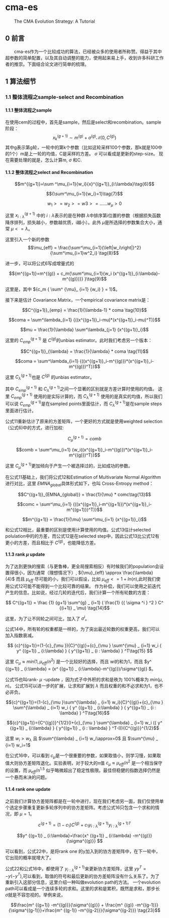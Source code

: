 # cma-es
  
  &emsp;&emsp;The CMA Evolution Strategy: A Tutorial
  
## 0 前言
  
  &emsp;&emsp;cma-es作为一个比较成功的算法，已经被众多的使用者所称赞。得益于其中超参数的简单配置，以及其自动调整的能力，使用起来易上手，收到许多科研工作者的推崇。下面结合论文进行简单的梳理。

## 1 算法细节
  
  ### 1.1 整体流程之sample-select and Recombination 
  #### 1.1.1 整体流程之sample
  
  在使用cem的过程中，首先是sample，然后是select和recombination。sample阶段：
  $${x}^{(g+1)}_{k}\sim {m}^{(g)}+{\sigma }^{(g)}\mathcal{N}(0,{C}^{(g)})$$
  其中g表示第g轮，一轮中的第k个参数（比如这轮采样100个参数，那k就是100中的1个）m是上一轮的均值，C是采样的方差。 $\sigma$ 可以看成是更新的step-size。
  现在需要处理的就是，怎么计算m, $\sigma$ 和C.
  
  #### 1.1.2 整体流程之select and Recombination 
  $$m^{(g+1)}=\sum ^\mu_{i=1}{w_i}{x}^{(g+1)}_{i:\lambda}\tag{6}$$
  
  $${\sum^\mu_{i=1}{w_i}=1}\tag{7}$$
  
  $${w_1>=w_2>=w3>=......w_\mu>0}$$
  
  这里 ${x}^{(g+1)}_{i:\lambda }$ 中的 $i:\lambda$表示的是在种群 $\lambda$中排序第i位置的参数（根据损失函数降序排列，损失越小，参数越优质，i越小）。此外 $\mu$是所选择的参数集合大小，通常 $\mu<=\lambda$。
  
  这里引入一个新的参数 $$\mu_{eff} = \frac{\sum^\mu_{i=1}{\left|w_i\right|}^2} {\sum^\mu_{i=1}w^2_i} \tag{8}$$

  进一步，可以将公式6写成增量式的
  
  $${m^{(g+1)}=m^{(g)} + c_m{\sum^\mu_{i=1}{w_i (x^{(g+1)}_{i:\lambda}-m^{(g)})}} }\tag{9}$$ 
  
  这里是，其中 ${c_m { \sum^ {\mu}_ {i=1} {w_i} } = 1}$。
  
  
  接下来是估计 Covariance Matrix，一个empirical covariance matrix是： 
  
  $$C^{(g+1)}_{emp} =  \frac{1}{\lambda-1} * coma \tag{10}$$
  
  $$coma = \sum^\lambda_{i=1} {((x^{(g+1)}_i-mu)*(x^{(g+1)}_i-mu)^T)}$$
  
  $$mu = \frac{1}{\lambda} \sum^\lambda_{j=1} {x^{(g+1)}_i}$$
  
  这里的 $C^{(g+1)}_{emp}$ 是 $C^{(g)}$的unbias estimator。此时我们考虑另一个版本：
  
  $$C^{(g+1)}_{\lambda} =  \frac{1}{\lambda} * coma \tag{11}$$
  
  $$coma = \sum^\lambda_{i=1} {((x^{(g+1)}_i-m^{(g)})*(x^{(g+1)}_i-m^{(g)})^T)}$$
  
  这里 $C^{(g+1)}_{\lambda}$也是 $C^{(g)}$ 的unbias estimator。
  
  其中 $C^{(g+1)} _ {emp}$ 和 $C^{(g+1)} _ \lambda$之间一个显著的区别就是方差计算时使用的均值。 这里 $C^{(g+1)} _ {emp}$ 使用的是实际计算的，而 $C^{(g+1)} _ {\lambda}$ 使用的是真实的均值，所以我们可以说 $C^{(g+1)} _ {emp}$是在sampled points里面估计，而 $C^{(g+1)} _ {\lambda}$是在sample steps里面进行估计。
  
  公式11重新估计了原来的方差矩阵，一个更好的方式就是使用weighted selection（公式6)中的方式，进行加权:
  
  $$C^{(g+1)}_{\mu} =  comb\tag{12}$$
  
  $$comb = \sum^\mu_{i=1} {w_i((x^{(g+1)}_i-m^{(g)})*(x^{(g+1)}_i-m^{(g)})^T)}$$
  
  这里 $C^{(g+1)} _ {\mu}$更加倾向于产生一个被选择过的，比如成功的参数。
  
  在公式11基础上，我们将公式12和Estimation of Multivariate Normal Algorithm 进行对比，这里 $EMNA _ {global}$具体形式如下，也叫 Cross-Entropy method：
  
  $$C^{(g+1)}_{EMNA_{global}} =  \frac{1}{\mu} * comc\tag{13}$$
  
  $$comc = \sum^\mu_{i=1} {((x^{(g+1)}_i-m^{(g+1)})*(x^{(g+1)}_i-m^{(g+1)})^T)}$$
  
  $$m^{(g+1)} = \frac{1}{\mu} \sum^\mu_{i=1} {x^{(g+1)}_i}$$
  
  和公式12相比，最重要的区别是使用计算使用的均值。公式13估计selected polulation中的的方差，而公式12是在selected step中，因此公式13比公式12有更小的方差，而且相比于 $C^{(g)}$，也能降低方差。
  
  
  #### 1.1.3 rank $\mu$ update 
  
  为了达到更快的搜索（与更鲁棒，更全局搜索相反）有时候我们的population会设置得很小，因为通常（理想情况下）, ${\mu}_{eff} \approx \frac{\lambda} {4}$ 而且  $\mu _ {eff}$ 尽可能的小，我们可以假设，比如 $\mu _ {eff} <= 1+ln(n)$,此时我们使用公式12可能不能得到一个比较可靠的结果。
  作为补偿，我们可以使用之前迭代产生的信息。比如说，经过几轮的迭代后，我们计算一个所有轮数的方差： 
  
  $$ C^{(g+1)} = \frac {1} {g+1} \sum^{g} _ {i=1} ( \frac{1} {{ \sigma ^i } ^2 } C^ {(i+1)} _ \mu) \tag{14}$$
 
 这里，为了让不同轮之间可比，加入了 $\sigma ^i$。
 
 公式14中，所有轮的权重都是一样的，为了突出最近轮数的权重更高，我们可以加入指数衰减。

$$ {c}^{(g+1)}=(1-{c}_{\mu }){C}^{(g)}+{c}_{\mu } \sum^{\mu} _ {i=1} w_i { y^ {(g+1)} _ {i:\lambda} } { y^{(g+1)} _ {i : \lambda} } ^T\tag{15} $$

 这里  $C_\mu \approx min(1,\mu_{eff}/n^2)$ 是一个比较好的选择，而且  $wi$的和为1，而且 $y^ {(g+1)} _ {i:\lambda} = (x^ {(g+1)} _ {i:\lambda}-m^{(g)})/\sigma^{(g)} $。
 
 公式15也叫rank- $\mu$ -update ，因为式子中外积的求和是秩为 100%概率为 $min(\mu,n)$。
 公式15可以进一步的扩展，让求和扩展到 $\lambda$ 而且权重的和不必求和为1，也不必非负。
 
 $${c}^{(g+1)}=(1-{c}_{\mu }\sum^{\lambda} _ {i=1} w_i){C}^{(g)}+{c}_{\mu } \sum^{\lambda} _ {i=1} w_i { y^ {(g+1)} _ {i:\lambda} } { y^{(g+1)} _ {i : \lambda} } ^T\tag{16}$$
 
 $${c}^{(g+1)}={C^{(g)}}^{1/2}(I+{c}_{\mu } \sum^{\lambda} _ {i=1} w_i ({ y^ {(g+1)} _ {i:\lambda} } { y^{(g+1)} _ {i : \lambda} } ^T-I)){C^{(g)}}^{1/2}$$
 
 这里 $w_i > w_\lambda$ 且 $\sum^{\lambda} _ {i=1} w_i\approx=0$  且 $\sum^{\mu} _ {i=1} w_i=1$
 
 在公式16中，可以看到 $c _ \mu$是一个很重要的参数，如果取值小，则学习慢，如果取值大则协方差矩阵退化。实验表明，对于较大的n值 $c _ \mu \approx \mu _ {eff} / n^2$ 是一个相当保守的设置，而 $\mu_{eff}/n^{1.5}$ 似乎略微超出了稳定性极限。最佳但稳健的指数选择仍然是一个悬而未决的问题。
 
 #### 1.1.4 rank one update 
 
 之前我们计算协方差矩阵都是在一轮中进行，现在我们考虑另一面，我们仅使用单个选定步骤重复更新多轮序列中的协方差矩阵。考虑公式16只包含一个求和的情况，即 $\mu=1$。
 
 $${c}^{(g+1)}=(1-c_1){C}^{(g)}+{c_1}{ y^ {(g+1)} _ {i:\lambda} } { y^{(g+1)} _ {i : \lambda} } ^T\tag{22} $$
 
 $$y^ {(g+1)} _ {i:\lambda}=\frac{x^ {(g+1)} _ {i:\lambda} -m^{(g)}}{\sigma^{(g)}} $$
 
 可以看到，公式22中，是将rank one 的y加入到的协方差矩阵中，在下一轮中，它出现的概率就增大了。
 
 公式22和公式16中，都使用了 $y^ {(g+1)} _ {i:\lambda}$来更新协方差矩阵，这里 $yy^T=-y(-y^T)$,可以看到，取值的符号和最后更新的协方差矩阵没有什么关系了。为了重新引入这部分信息，这里介绍一种叫做evolution path的方法。
 一个evolution path可以看成是一个连续多轮的求和。这里的求和是累积，既然是求和，那步长 $\sigma$就是不容忽视的。举例来说，
 
 $$\frac{m^ {(g+1)} -m^{(g)}}{\sigma^{(g)}} + \frac{m^ {(g)} -m^{(g-1)}}{\sigma^{(g-1)}}+\frac{m^ {(g-1)} -m^{(g-2)}}{\sigma^{(g-2)}} \tag{23}$$
 
